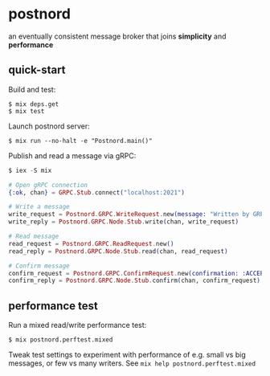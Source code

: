 # postnord

an eventually consistent message broker that joins __simplicity__ and __performance__

## quick-start

Build and test:
```
$ mix deps.get
$ mix test
```

Launch postnord server:
```
$ mix run --no-halt -e "Postnord.main()"
```

Publish and read a message via gRPC:
```elixir
$ iex -S mix

# Open gRPC connection
{:ok, chan} = GRPC.Stub.connect("localhost:2021")

# Write a message
write_request = Postnord.GRPC.WriteRequest.new(message: "Written by GRPC!")
write_reply = Postnord.GRPC.Node.Stub.write(chan, write_request)

# Read message
read_request = Postnord.GRPC.ReadRequest.new()
read_reply = Postnord.GRPC.Node.Stub.read(chan, read_request)

# Confirm message
confirm_request = Postnord.GRPC.ConfirmRequest.new(confirmation: :ACCEPT, id: read_reply.id)
confirm_reply = Postnord.GRPC.Node.Stub.confirm(chan, confirm_request)
```

## performance test

Run a mixed read/write performance test:

```
$ mix postnord.perftest.mixed
```

Tweak test settings to experiment with performance of e.g. small vs big
messages, or few vs many writers. See `mix help postnord.perftest.mixed`
